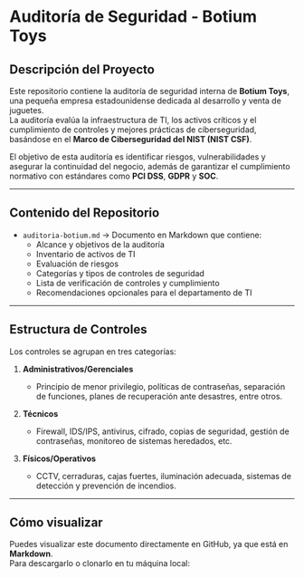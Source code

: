 # Auditoría de Seguridad - Botium Toys

## Descripción del Proyecto
Este repositorio contiene la auditoría de seguridad interna de **Botium Toys**, una pequeña empresa estadounidense dedicada al desarrollo y venta de juguetes.  
La auditoría evalúa la infraestructura de TI, los activos críticos y el cumplimiento de controles y mejores prácticas de ciberseguridad, basándose en el **Marco de Ciberseguridad del NIST (NIST CSF)**.

El objetivo de esta auditoría es identificar riesgos, vulnerabilidades y asegurar la continuidad del negocio, además de garantizar el cumplimiento normativo con estándares como **PCI DSS**, **GDPR** y **SOC**.

---

## Contenido del Repositorio
- `auditoria-botium.md` → Documento en Markdown que contiene:
  - Alcance y objetivos de la auditoría
  - Inventario de activos de TI
  - Evaluación de riesgos
  - Categorías y tipos de controles de seguridad
  - Lista de verificación de controles y cumplimiento
  - Recomendaciones opcionales para el departamento de TI

---

## Estructura de Controles
Los controles se agrupan en tres categorías:

1. **Administrativos/Gerenciales**  
   - Principio de menor privilegio, políticas de contraseñas, separación de funciones, planes de recuperación ante desastres, entre otros.

2. **Técnicos**  
   - Firewall, IDS/IPS, antivirus, cifrado, copias de seguridad, gestión de contraseñas, monitoreo de sistemas heredados, etc.

3. **Físicos/Operativos**  
   - CCTV, cerraduras, cajas fuertes, iluminación adecuada, sistemas de detección y prevención de incendios.

---

## Cómo visualizar
Puedes visualizar este documento directamente en GitHub, ya que está en **Markdown**.  
Para descargarlo o clonarlo en tu máquina local:

